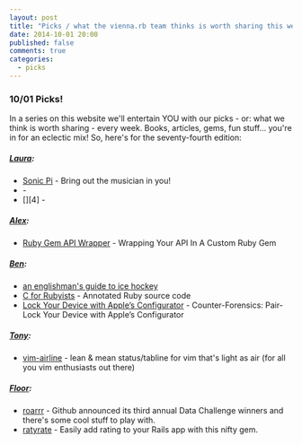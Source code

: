 ```yaml
---
layout: post
title: "Picks / what the vienna.rb team thinks is worth sharing this week"
date: 2014-10-01 20:00
published: false
comments: true
categories:
  - picks
---
```


### 10/01 Picks!

In a series on this website we'll entertain YOU with our picks - or: what we think is worth sharing - every week.
Books, articles, gems, fun stuff... you're in for an eclectic mix! So, here's for the seventy-fourth edition:

##### [Laura][1]:
  - [Sonic Pi][2] - Bring out the musician in you!
  - [][3] -
  - [][4] -

##### [Alex][5]:
  - [Ruby Gem API Wrapper][6] - Wrapping Your API In A Custom Ruby Gem

##### [Ben][9]:
  - [an englishman's guide to ice hockey][10]
  - [C for Rubyists][11] -  Annotated Ruby source code
  - [Lock Your Device with Apple’s Configurator][12] - Counter-Forensics: Pair-Lock Your Device with Apple’s Configurator

##### [Tony][13]:
  - [vim-airline][14] - lean & mean status/tabline for vim that's light as air (for all you vim enthusiasts out there)

##### [Floor][17]:
  - [roarrr][18] - Github announced its third annual Data Challenge winners and there's some cool stuff to play with.
  - [ratyrate][19] - Easily add rating to your Rails app with this nifty gem.

[1]: http://www.twitter.com/alicetragedy
[2]: http://sonic-pi.net
[3]:
[4]:
[5]: http://www.twitter.com/alexandertacho
[6]: https://blog.engineyard.com/2014/wrapping-your-api-in-a-ruby-gem
[7]:
[8]:
[9]: http://www.twitter.com/beanieboi
[10]: http://www.mrporter.com/journal/the-report/a-novices-guide-to-ice-hockey-/51
[11]: https://www.omniref.com/ruby/2.1.2/files/array.c#annotation=4029180&line=2513
[12]: http://www.zdziarski.com/blog/?p=2589
[13]: http://www.twitter.com/tony_xpro
[14]: https://github.com/bling/vim-airline
[17]: http://www.twitter.com/floordrees
[18]: https://github.com/blog/1892-third-annual-data-challenge-winners
[19]: http://www.sitepoint.com/ratyrate-add-rating-rails-app/
